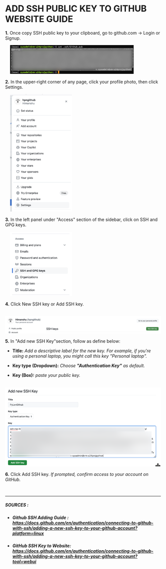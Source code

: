 # ADD SSH PUBLIC KEY TO GITHUB WEBSITE GUIDE

**1.** Once copy SSH public key to your clipboard, go to github.com -> Login or Signup.

&nbsp;&nbsp;&nbsp;&nbsp;<img src="https://github.com/hpngithub/GitHubKB/blob/main/Documents/Images/1.png" width="400x"/>

**2.** In the upper-right corner of any page, click your profile photo, then click Settings.

&nbsp;&nbsp;&nbsp;&nbsp;<img src="https://github.com/hpngithub/GitHubKB/blob/main/Documents/Images/2.png" width="200x"/>

**3.** In the left panel under "Access" section of the sidebar, click on SSH and GPG keys.

&nbsp;&nbsp;&nbsp;&nbsp;<img src="https://github.com/hpngithub/GitHubKB/blob/main/Documents/Images/3.png" width="200x"/>

**4.** Click New SSH key or Add SSH key.

&nbsp;&nbsp;&nbsp;&nbsp;<img src="https://github.com/hpngithub/GitHubKB/blob/main/Documents/Images/4.png" width="800x"/>
    
**5.** In "Add new SSH Key"section, follow as define below:

- **Title:** *_Add a descriptive label for the new key. For example, if you're using a personal laptop, you might call this key "Personal laptop"._*

- **Key type (Dropdown):** *_Choose **"Authentication Key"** as default._*

- **Key (Box):** *_paste your public key._*


&nbsp;&nbsp;&nbsp;&nbsp;<img src="https://github.com/hpngithub/GitHubKB/blob/main/Documents/Images/5.png" width="600x"/>


**6.** Click Add SSH key. *_If prompted, confirm access to your account on GitHub._*
    
</br>

--- 

##### SOURCES :

*  ##### *_Github SSH Adding Guide : https://docs.github.com/en/authentication/connecting-to-github-with-ssh/adding-a-new-ssh-key-to-your-github-account?platform=linux_*

*  ##### *_GitHub SSH Key to Website: https://docs.github.com/en/authentication/connecting-to-github-with-ssh/adding-a-new-ssh-key-to-your-github-account?tool=webui_*
